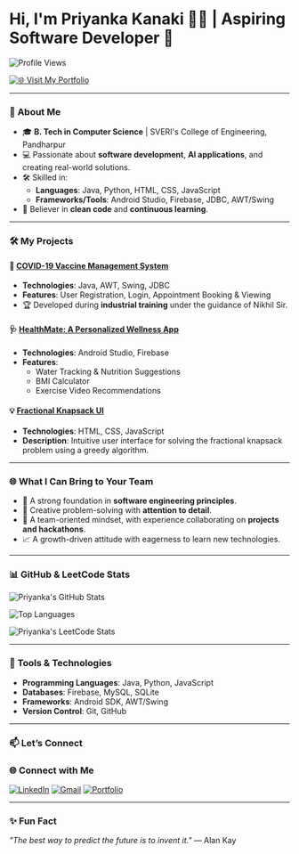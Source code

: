 # Hi, I'm Priyanka Kanaki 👩‍💻 | **Aspiring Software Developer** 🚀

![Profile Views](https://komarev.com/ghpvc/?username=priyanka-kanaki&style=flat-square&color=blue)

[![🌐 Visit My Portfolio](https://img.shields.io/badge/🌐_Visit_My_Portfolio-0F172A?style=for-the-badge&logo=github&logoColor=white)](https://priyanka-kanaki.github.io)

---

### 🌟 **About Me**
- 🎓 **B. Tech in Computer Science** | SVERI's College of Engineering, Pandharpur  
- 💻 Passionate about **software development**, **AI applications**, and creating real-world solutions.  
- 🛠️ Skilled in:  
  - **Languages**: Java, Python, HTML, CSS, JavaScript  
  - **Frameworks/Tools**: Android Studio, Firebase, JDBC, AWT/Swing  
- 🌟 Believer in **clean code** and **continuous learning**.

---

### 🛠️ **My Projects**
#### 🚀 [COVID-19 Vaccine Management System](#)
- **Technologies**: Java, AWT, Swing, JDBC  
- **Features**: User Registration, Login, Appointment Booking & Viewing  
- 🏆 Developed during **industrial training** under the guidance of Nikhil Sir.

#### 🩺 [HealthMate: A Personalized Wellness App](#)
- **Technologies**: Android Studio, Firebase  
- **Features**:  
  - Water Tracking & Nutrition Suggestions  
  - BMI Calculator  
  - Exercise Video Recommendations  

#### 💡 [Fractional Knapsack UI](#)
- **Technologies**: HTML, CSS, JavaScript  
- **Description**: Intuitive user interface for solving the fractional knapsack problem using a greedy algorithm.

---

### 🌐 **What I Can Bring to Your Team**
- 🚀 A strong foundation in **software engineering principles**.  
- 🧠 Creative problem-solving with **attention to detail**.  
- 🌟 A team-oriented mindset, with experience collaborating on **projects and hackathons**.  
- 📈 A growth-driven attitude with eagerness to learn new technologies.  

---

### 📊 **GitHub & LeetCode Stats**
![Priyanka's GitHub Stats](https://github-readme-stats.vercel.app/api?username=priyanka-kanaki&show_icons=true&theme=radical)

![Top Languages](https://github-readme-stats.vercel.app/api/top-langs/?username=priyanka-kanaki&layout=compact&theme=radical)

![Priyanka's LeetCode Stats](https://leetcard.jacoblin.cool/p_kanaki?theme=dark&font=Roboto&ext=heatmap)

---

### 🔧 **Tools & Technologies**
- **Programming Languages**: Java, Python, JavaScript  
- **Databases**: Firebase, MySQL, SQLite  
- **Frameworks**: Android SDK, AWT/Swing  
- **Version Control**: Git, GitHub

---

### 📫 **Let’s Connect**
### 🌐 Connect with Me
[![LinkedIn](https://img.shields.io/badge/-LinkedIn-0A66C2?style=for-the-badge&logo=linkedin&logoColor=white)](https://www.linkedin.com/in/priyanka-kanaki)
[![Gmail](https://img.shields.io/badge/Gmail-D14836?style=for-the-badge&logo=gmail&logoColor=white)](mailto:priyankamlkanaki@gmail.com)
[![Portfolio](https://img.shields.io/badge/Visit_Portfolio-222222?style=for-the-badge&logo=githubpages&logoColor=white)](https://priyanka-kanaki.github.io)


---

### ✨ **Fun Fact**
_"The best way to predict the future is to invent it."_ — Alan Kay
